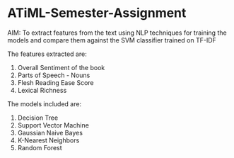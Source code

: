 # ATiML-Semester-Assignment
AIM: To extract features from the text using NLP techniques for training the models and compare them against the SVM classifier trained on TF-IDF

The features extracted are: 
1. Overall Sentiment of the book
2. Parts of Speech - Nouns
3. Flesh Reading Ease Score
4. Lexical Richness

The models included are:
1. Decision Tree
2. Support Vector Machine
3. Gaussian Naive Bayes
4. K-Nearest Neighbors
5. Random Forest
